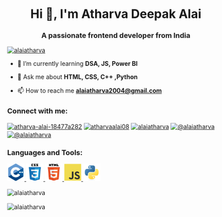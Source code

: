 <h1 align="center">Hi 👋, I'm Atharva Deepak Alai</h1>
<h3 align="center">A passionate frontend developer from India</h3>

<p align="left"> <a href="https://github.com/ryo-ma/github-profile-trophy"><img src="https://github-profile-trophy.vercel.app/?username=alaiatharva" alt="alaiatharva" /></a> </p>

- 🌱 I’m currently learning **DSA, JS, Power BI**

- 💬 Ask me about **HTML, CSS, C++ ,Python**

- 📫 How to reach me **alaiatharva2004@gmail.com**

<h3 align="left">Connect with me:</h3>
<p align="left">
<a href="https://linkedin.com/in/atharva-alai-18477a282" target="blank"><img align="center" src="https://raw.githubusercontent.com/rahuldkjain/github-profile-readme-generator/master/src/images/icons/Social/linked-in-alt.svg" alt="atharva-alai-18477a282" height="30" width="40" /></a>
<a href="https://instagram.com/atharvaalai08" target="blank"><img align="center" src="https://raw.githubusercontent.com/rahuldkjain/github-profile-readme-generator/master/src/images/icons/Social/instagram.svg" alt="atharvaalai08" height="30" width="40" /></a>
<a href="https://www.codechef.com/users/alaiatharva" target="blank"><img align="center" src="https://cdn.jsdelivr.net/npm/simple-icons@3.1.0/icons/codechef.svg" alt="alaiatharva" height="30" width="40" /></a>
<a href="https://www.hackerrank.com/@alaiatharva" target="blank"><img align="center" src="https://raw.githubusercontent.com/rahuldkjain/github-profile-readme-generator/master/src/images/icons/Social/hackerrank.svg" alt="@alaiatharva" height="30" width="40" /></a>
 <a href="https://leetcode.com/u/clCcz2erKv/" target="blank"><img align="center" src="https://raw.githubusercontent.com/rahuldkjain/github-profile-readme-generator/master/src/images/icons/Social/leetcode.svg" alt="@alaiatharva" height="30" width="40" /></a> 
</p>

<h3 align="left">Languages and Tools:</h3>
<p align="left"> <a href="https://www.w3schools.com/cpp/" target="_blank" rel="noreferrer"> <img src="https://raw.githubusercontent.com/devicons/devicon/master/icons/cplusplus/cplusplus-original.svg" alt="cplusplus" width="40" height="40"/> </a> <a href="https://www.w3schools.com/css/" target="_blank" rel="noreferrer"> <img src="https://raw.githubusercontent.com/devicons/devicon/master/icons/css3/css3-original-wordmark.svg" alt="css3" width="40" height="40"/> </a> <a href="https://www.w3.org/html/" target="_blank" rel="noreferrer"> <img src="https://raw.githubusercontent.com/devicons/devicon/master/icons/html5/html5-original-wordmark.svg" alt="html5" width="40" height="40"/> </a> <a href="https://developer.mozilla.org/en-US/docs/Web/JavaScript" target="_blank" rel="noreferrer"> <img src="https://raw.githubusercontent.com/devicons/devicon/master/icons/javascript/javascript-original.svg" alt="javascript" width="40" height="40"/> </a> <a href="https://www.python.org" target="_blank" rel="noreferrer"> <img src="https://raw.githubusercontent.com/devicons/devicon/master/icons/python/python-original.svg" alt="python" width="40" height="40"/> </a> </p>

<p><img align="center" src="https://github-readme-stats.vercel.app/api/top-langs?username=alaiatharva&show_icons=true&locale=en&layout=compact" alt="alaiatharva" /></p>

<p><img align="center" src="https://github-readme-streak-stats.herokuapp.com/?user=alaiatharva&" alt="alaiatharva" /></p>
